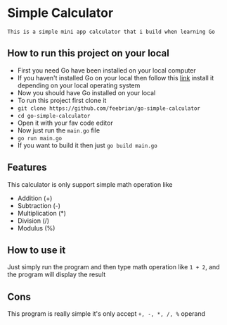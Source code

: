 # **Simple Calculator**

    This is a simple mini app calculator that i build when learning Go

## How to run this project on your local

- First you need Go have been installed on your local computer
- If you haven't installed Go on your local then follow this [link](https://go.dev/dl/) install it depending on your local operating system
- Now you should have Go installed on your local
- To run this project first clone it
- `git clone https://github.com/feebrian/go-simple-calculator`
- `cd go-simple-calculator`
- Open it with your fav code editor
- Now just run the `main.go` file
- `go run main.go`
- If you want to build it then just `go build main.go`

## Features

This calculator is only support simple math operation like

- Addition (+)
- Subtraction (-)
- Multiplication (\*)
- Division (/)
- Modulus (%)

## How to use it

Just simply run the program and then type math operation like `1 + 2`, and the program will display the result

## Cons

This program is really simple it's only accept `+, -, *, /, %` operand

